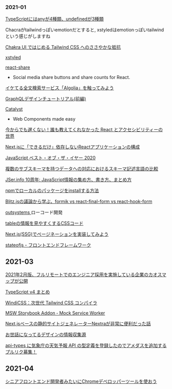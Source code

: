 ### 2021-01

[ TypeScriptにはanyが4種類、undefinedが3種類 ]( https://zenn.dev/qnighy/articles/64145f6ff849e5 )

Chacraがtailwindっぽいemotionだとすると, xstyledはemotionっぽいtailwindという感じがしますね

[ Chakra UI ではじめる Tailwind CSS へのささやかな抵抗 ]( https://speakerdeck.com/line_developers/modest-resistance-to-tailwind-css-starting-with-chakra-ui )

[ xstyled ]( https://xstyled.dev/ )

[ react-share ]( https://github.com/nygardk/react-share)
  - Social media share buttons and share counts for React.

[ イケてる全文検索サービス「Algolia」を触ってみよう ]( https://qiita.com/tschy/items/eefbb3a0dc60cd11ab9a )

[ GraphQLデザインチュートリアル(前編) ]( https://qiita.com/hitochan777/items/04c16ca770f7b3a84af5 )

[ Catalyst ]( https://github.com/github/Catalyst )
  - Web Components made easy

[ 今からでも遅くない！誰も教えてくれなかった React とアクセシビリティーの世界 ]( https://zenn.dev/neet/articles/8b4d8d42fb2a5e )

[ Next.jsに「できるだけ」依存しないReactアプリケーションの構成 ]( https://zenn.dev/panda_program/articles/nextjs-architecture )

[ JavaScript ベスト・オブ・ザ・イヤー 2020 ]( https://qiita.com/rana_kualu/items/e8a0f8f5589ff082539d )

[ 複数のサブスキーマを持つデータへの対応におけるスキーマ記述言語の比較 ]( https://eng-blog.iij.ad.jp/archives/6813 )

[ JSer.info 10周年: JavaScript情報の集め方、書き方、まとめ方 ]( https://jser.info/2021/01/16/jser-10th/ )

[ npmでローカルのパッケージをinstallする方法 ]( https://qiita.com/suin/items/c9c342f557bd885dbe06 )

[ Blitz.jsの議論から学ぶ，formik vs react-final-form vs react-hook-form ]( https://qiita.com/marin_a__/items/eee408c5e99d5b53416e )


[ outsystems ]( https://www.outsystems.com/ja-jp/ )
ローコード開発

[ tableの情報を見やすくするCSSコード ]( https://twitter.com/pulpxstyle/status/1356392459291398144 )

[ Next.js(SSG)でページネーションを実装してみよう ]( https://blog.microcms.io/next-pagination/ )

[ stateofjs - フロントエンドフレームワーク]( https://2020.stateofjs.com/ja-JP/technologies/front-end-frameworks/ )

## 2021-03

[ 2021年2月版、フルリモートでのエンジニア採用を実施している企業のカオスマップが公開 ]( https://codezine.jp/article/detail/13736 )

[ TypeScript v4 まとめ ]( https://zenn.dev/smish0000/articles/8da1f46aa4465f )

[ WindiCSS：次世代 Tailwind CSS コンパイラ ]( https://zenn.dev/hannoeru/articles/ce1a88a08b8dc4 )

[ MSW Storybook Addon ‐ Mock Service Worker ]( https://storybook.js.org/addons/msw-storybook-addon )

[ Next.jsベースの静的サイトジェネレーターNextraが非常に便利だった話 ]( https://zenn.dev/steelydylan/articles/what-is-nextra )

[ お世話になってるデザインの情報収集源 ]( https://catnose99.com/example-design/ )

[ api-types に気象庁の天気予報 API の型定義を登録したのでアメダスを追加するプルリク募集！ ]( https://zenn.dev/solufa/articles/how-to-publish-api-types )

## 2021-04

[ シニアフロントエンド開発者みたいにChromeデベロッパーツールを使おう ]( https://qiita.com/baby-degu/items/6f367b61d245d5bc217b )

[  ](  )
[  ](  )
[  ](  )
[  ](  )
[  ](  )
[  ](  )
[  ](  )
[  ](  )
[  ](  )
[  ](  )
[  ](  )


